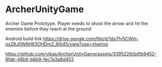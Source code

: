 # ArcherUnityGame

Archer Game Prototype. Player needs to shoot the arrow and hit the enemies before they reach at the ground


Android build link
https://drive.google.com/file/d/1ds7fv5CWm-psZ8J0W6H63OHDm2_60i45/view?usp=sharing


https://github.com/vibas/ArcherUnityGame/assets/3395226/bd1b9452-8fde-48b6-b6b9-fec7a3a8d453

